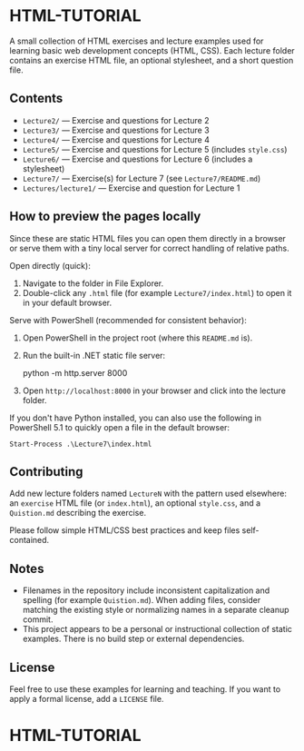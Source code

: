 # HTML-TUTORIAL

A small collection of HTML exercises and lecture examples used for learning basic web development concepts (HTML, CSS). Each lecture folder contains an exercise HTML file, an optional stylesheet, and a short question file.

Contents
--------

- `Lecture2/` — Exercise and questions for Lecture 2
- `Lecture3/` — Exercise and questions for Lecture 3
- `Lecture4/` — Exercise and questions for Lecture 4
- `Lecture5/` — Exercise and questions for Lecture 5 (includes `style.css`)
- `Lecture6/` — Exercise and questions for Lecture 6 (includes a stylesheet)
- `Lecture7/` — Exercise(s) for Lecture 7 (see `Lecture7/README.md`)
- `Lectures/lecture1/` — Exercise and question for Lecture 1

How to preview the pages locally
-------------------------------

Since these are static HTML files you can open them directly in a browser or serve them with a tiny local server for correct handling of relative paths.

Open directly (quick):

1. Navigate to the folder in File Explorer.
2. Double-click any `.html` file (for example `Lecture7/index.html`) to open it in your default browser.

Serve with PowerShell (recommended for consistent behavior):

1. Open PowerShell in the project root (where this `README.md` is).
2. Run the built-in .NET static file server:

	python -m http.server 8000

3. Open `http://localhost:8000` in your browser and click into the lecture folder.

If you don't have Python installed, you can also use the following in PowerShell 5.1 to quickly open a file in the default browser:

	Start-Process .\Lecture7\index.html

Contributing
------------

Add new lecture folders named `LectureN` with the pattern used elsewhere: an `exercise` HTML file (or `index.html`), an optional `style.css`, and a `Quistion.md` describing the exercise.

Please follow simple HTML/CSS best practices and keep files self-contained.

Notes
-----

- Filenames in the repository include inconsistent capitalization and spelling (for example `Quistion.md`). When adding files, consider matching the existing style or normalizing names in a separate cleanup commit.
- This project appears to be a personal or instructional collection of static examples. There is no build step or external dependencies.

License
-------

Feel free to use these examples for learning and teaching. If you want to apply a formal license, add a `LICENSE` file.
# HTML-TUTORIAL
